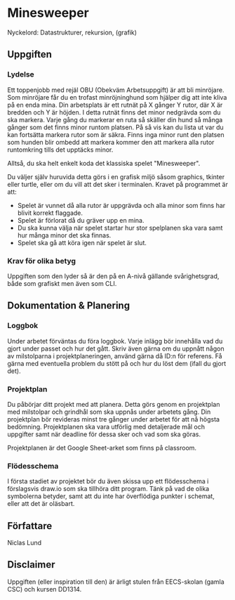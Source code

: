 # Minesweeper

Nyckelord: Datastrukturer, rekursion, (grafik)

## Uppgiften

### Lydelse

Ett toppenjobb med rejäl OBU (Obekväm Arbetsuppgift) är att bli minröjare. Som minröjare får du en trofast minröjninghund som hjälper dig att inte kliva på en enda mina. Din arbetsplats är ett rutnät på X gånger Y rutor, där X är bredden och Y är höjden. I detta rutnät finns det minor nedgrävda som du ska markera. Varje gång du markerar en ruta så skäller din hund så många gånger som det finns minor runtom platsen. På så vis kan du lista ut var du kan fortsätta markera rutor som är säkra. Finns inga minor runt den platsen som hunden blir ombedd att markera kommer den att markera alla rutor runtomkring tills det upptäcks minor.

Alltså, du ska helt enkelt koda det klassiska spelet "Minesweeper".

Du väljer själv huruvida detta görs i en grafisk miljö såsom graphics, tkinter eller turtle, eller om du vill att det sker i terminalen. Kravet på programmet är att:

- Spelet är vunnet då alla rutor är uppgrävda och alla minor som finns har blivit korrekt flaggade.
- Spelet är förlorat då du gräver upp en mina.
- Du ska kunna välja när spelet startar hur stor spelplanen ska vara samt hur många minor det ska finnas.
- Spelet ska gå att köra igen när spelet är slut.

### Krav för olika betyg

Uppgiften som den lyder så är den på en A-nivå gällande svårighetsgrad, både som grafiskt men även som CLI.

## Dokumentation & Planering

### Loggbok

Under arbetet förväntas du föra loggbok. Varje inlägg bör innehålla vad du gjort under passet och hur det gått. Skriv även gärna om du uppnått någon av milstolparna i projektplaneringen, använd gärna då ID:n för referens. Få gärna med eventuella problem du stött på och hur du löst dem (ifall du gjort det).

### Projektplan

Du påbörjar ditt projekt med att planera. Detta görs genom en projektplan med milstolpar och grindhål som ska uppnås under arbetets gång. Din projektplan bör revideras minst tre gånger under arbetet för att nå högsta bedömning. Projektplanen ska vara utförlig med detaljerade mål och uppgifter samt när deadline för dessa sker och vad som ska göras.

Projektplanen är det Google Sheet-arket som finns på classroom.

### Flödesschema

I första stadiet av projektet bör du även skissa upp ett flödesschema i förslagsvis draw.io som ska tillhöra ditt program. Tänk på vad de olika symbolerna betyder, samt att du inte har överflödiga punkter i schemat, eller att det är oläsbart.

## Författare

Niclas Lund

## Disclaimer

Uppgiften (eller inspiration till den) är ärligt stulen från EECS-skolan (gamla CSC) och kursen DD1314.
